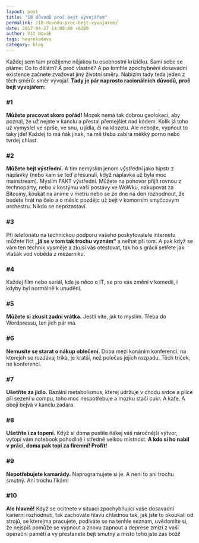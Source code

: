 ```yaml
---
layout: post
title: "10 důvodů proč bejt vývojářem"
permalink: /10-duvodu-proc-bejt-vyvojarem/
date: 2017-04-27 14:00:00 +0200
author: Vít Novák
tags: heurekadevs
category: blog
---
```


Každej sem tam prožijeme nějakou tu osobnostní krizičku. Sami sebe se ptáme: Co to dělám? A proč vlastně? A po tomhle zpochybnění dosavadní existence začnete zvažovat jiný životní směry. Nabízím tady teda jeden z těch směrů: směr vývojář. **Tady je pár naprosto racionálních důvodů, proč bejt vyvojářem:**

### #1
**Můžete pracovat skoro pořád!** Mozek nemá tak dobrou geolokaci, aby poznal, že už nejste v kanclu a přestal přemejšlet nad kódem. Kolik já toho už vymyslel ve sprše, ve snu, u jídla, či na klozetu. Ale nebojte, vypnout to taky jde! Každej to má ňák jinak, na mě třeba zabírá měkký porno nebo tvrdej chlast.

### #2
**Můžete bejt výstřední.** A tim nemyslim jenom výstřední jako hipstr z náplavky (nebo kam se teď přesunuli, když náplavka už byla moc mainstream). Myslím FAKT výstřední. Můžete na pohovor přijít rovnou z technopárty, nebo v kostýmu vaší postavy ve WoWku, nakupovat za Bitcoiny, koukat na anime v metru nebo se ze dne na den rozhodnout, že budete hrát na čelo a o měsíc pozdějc už bejt v komorním smyčcovym orchestru. Nikdo se nepozastaví.

### #3
Při telefonátu na technickou podporu vašeho poskytovatele internetu můžete říct **„já se v tom tak trochu vyznám“** a nelhat při tom. A pak když se vám ten technik vysměje a zkusí vás otestovat, tak ho s grácií setřete jak vlašák vod voběda z mezerníku.

### #4
Každej film nebo seriál, kde je něco o IT, se pro vás změní v komedii, i kdyby byl normálně k unudění.

### #5
**Můžete si zkusit zadní vrátka.** Jestli víte, jak to myslim. Třeba do Wordpressu, ten jich pár má.

### #6
**Nemusíte se starat o nákup oblečení.** Doba mezi konáním konferencí, na kterejch se rozdávaj trika, je kratší, než poločas jejich rozpadu. Těch triček, ne konferencí.

### #7
**Ušetříte za jídlo.** Bazální metabolismus, kterej udržuje v chodu srdce a plíce při sezení u compu, toho moc nespotřebuje a mozku stačí cukr. A kafe. A obojí bejvá v kanclu zadara.

### #8
**Ušetříte i za topení.** Když si doma pustíte ňákej váš náročnější výtvor, vytopí vám notebook pohodlně i středně velkou místnost. **A kdo si ho nabil v práci, doma pak topí za firemní! Profit!**

### #9
**Nepotřebujete kamarády.** Naprogramujete si je. A není to ani trochu smutný. Ani trochu řikám!

### #10
**Ale hlavně!** Když se ocitnete v situaci zpochybňující vaše dosavadní karierní rozhodnutí, tak zachováte hlavu chladnou tak, jak jste to okoukali od strojů, se kterejma pracujete, podíváte se na tenhle seznam, uvědomíte si, že nejspíš pomůže se vypnout a znovu zapnout a deprese zmizí z vaší operační paměti a vy přestanete bejt smutný a místo toho jste zas boží!
